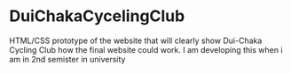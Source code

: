 # DuiChakaCycelingClub
 HTML/CSS  prototype of the website that will clearly show Dui-Chaka Cycling Club how the final  website could work.
 I am developing this when i am in 2nd semister in university
